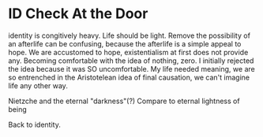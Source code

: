 # ID Check At the Door

identity is congitively heavy.
Life should be light.  Remove the possibility of an afterlife can be confusing, because the afterlife is a simple appeal to hope. We are accustomed to hope, existentialism at first does not provide any.  Becoming comfortable with the idea of nothing, zero. I initially rejected the idea because it was SO uncomfortable. My life needed meaning, we are so entrenched in the Aristotelean idea of final causation, we can't imagine life any other way.

Nietzche and the eternal "darkness"(?)
Compare to eternal lightness of being


Back to identity.


